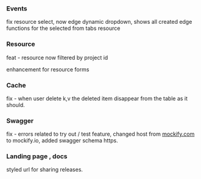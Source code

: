 ### Events

fix resource select, now edge dynamic dropdown, shows all created edge functions for the selected from tabs resource

### Resource

feat - resource now filtered by project id

enhancement for resource forms  

### Cache

fix - when user delete k,v the deleted item disappear from the table as it should.

### Swagger

fix - errors related to try out / test feature, changed host from [mockify.com](http://mockify.com) to mockify.io, added swagger schema https.

### Landing page , docs

styled url for sharing releases.